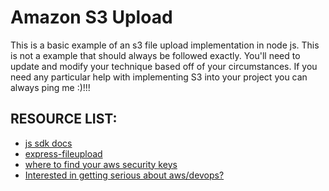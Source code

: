 # Amazon S3 Upload

This is a basic example of an s3 file upload implementation in node js. This is not a example that should always be followed exactly. You'll need to update and modify your technique based off of your circumstances. If you need any particular help with implementing S3 into your project you can always ping me :)!!!

## RESOURCE LIST:

* [js sdk docs](https://aws.amazon.com/sdk-for-node-js/)
* [express-fileupload](https://www.npmjs.com/package/express-fileupload)
* [where to find your aws security keys](https://console.aws.amazon.com/iam/home?#/security_credential)
* [Interested in getting serious about aws/devops?](https://linuxacademy.com/)
